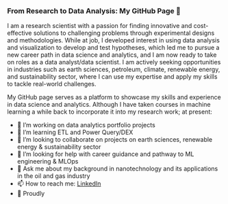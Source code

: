 ### From Research to Data Analysis: My GitHub Page 👋

I am a research scientist with a passion for finding innovative and cost-effective solutions to challenging problems through experimental designs and methodologies. While at job, I developed interest in using data analysis and visualization to develop and test hypotheses, which led me to pursue a new career path in data science and analytics, and I am now ready to take on roles as a data analyst/data scientist. I am actively seeking opportunities in industries such as earth sciences, petroleum, climate, renewable energy, and sustainability sector, where I can use my expertise and apply my skills to tackle real-world challenges.

My GitHub page serves as a platform to showcase my skills and experience in data science and analytics. Although I have taken courses in machine learning a while back to incorporate it into my research work; at present:

- 🔭 I’m working on data analytics portfolio projects
- 🌱 I’m learning ETL and Power Query/DEX
- 👯 I’m looking to collaborate on projects on earth sciences, renewable energy & sustainability sector
- 🤔 I’m looking for help with career guidance and pathway to ML engineering & MLOps
- 💬 Ask me about my background in nanotechnology and its applications in the oil and gas industry
- 📫 How to reach me: [LinkedIn](https://www.linkedin.com/in/muhammadadil86/)
- 🌈 Proudly
